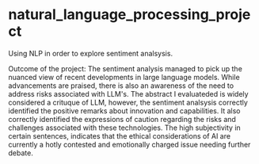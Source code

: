 # natural_language_processing_project

Using NLP in order to explore sentiment analsysis. 

Outcome of the project:
The sentiment analysis managed to pick up the nuanced view of recent developments in large language models. While advancements are praised, there is also an awareness of the need to address risks associated with LLM's. The abstract I evaluateded is widely considered a crituque of LLM, however, the sentiment analsysis correctly identified the positive remarks about innovation and capabilities. It also correctly identified the expressions of caution regarding the risks and challenges associated with these technologies. The high subjectivity in certain sentences, indicates that the ethical considerations of AI are currently a hotly contested and emotionally charged issue needing further debate.
